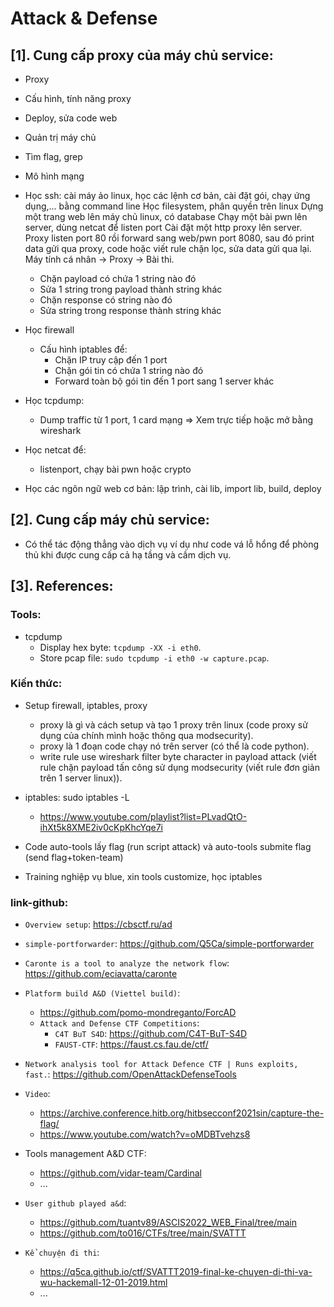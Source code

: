 # Attack & Defense

## [1]. Cung cấp proxy của máy chủ service:

- Proxy
- Cấu hình, tính năng proxy
- Deploy, sửa code web
- Quản trị máy chủ
- Tìm flag, grep
- Mô hình mạng

- Học ssh:
  cài máy ảo linux, học các lệnh cơ bản, cài đặt gói, chạy ứng dụng,... bằng command line
  Học filesystem, phân quyền trên linux
  Dựng một trang web lên máy chủ linux, có database
  Chạy một bài pwn lên server, dùng netcat để listen port
  Cài đặt một http proxy lên server. Proxy listen port 80 rồi forward sang web/pwn port 8080, sau đó print data gửi qua proxy,
  code hoặc viết rule chặn lọc, sửa data gửi qua lại.
  Máy tính cá nhân -> Proxy -> Bài thi.
  - Chặn payload có chứa 1 string nào đó
  - Sửa 1 string trong payload thành string khác
  - Chặn response có string nào đó
  - Sửa string trong response thành string khác
- Học firewall
  - Cấu hình iptables để:
    - Chặn IP truy cập đến 1 port
    - Chặn gói tin có chứa 1 string nào đó
    - Forward toàn bộ gói tin đến 1 port sang 1 server khác
- Học tcpdump:
  - Dump traffic từ 1 port, 1 card mạng => Xem trực tiếp hoặc mở bằng wireshark
- Học netcat để:
  - listenport, chạy bài pwn hoặc crypto
- Học các ngôn ngữ web cơ bản: lập trình, cài lib, import lib, build, deploy

## [2]. Cung cấp máy chủ service:

- Có thể tác động thẳng vào dịch vụ ví dụ như code vá lỗ hổng để phòng thủ khi được cung cấp cả hạ tầng và cầm dịch vụ.

## [3]. References:

### Tools:

- tcpdump
   * Display hex byte: `tcpdump -XX -i eth0`.
   * Store pcap file: `sudo tcpdump -i eth0 -w capture.pcap`.

### Kiến thức:

- Setup firewall, iptables, proxy

  - proxy là gì và cách setup và tạo 1 proxy trên linux (code proxy sử dụng của chính mình hoặc thông qua modsecurity).
  - proxy là 1 đoạn code chạy nó trên server (có thể là code python).
  - write rule use wireshark filter byte character in payload attack (viết rule chặn payload tấn công sử dụng modsecurity (viết rule đơn giản trên 1 server linux)).

- iptables: sudo iptables -L

  - https://www.youtube.com/playlist?list=PLvadQtO-ihXt5k8XME2iv0cKpKhcYqe7i

- Code auto-tools lấy flag (run script attack) và auto-tools submite flag (send flag+token-team)

- Training nghiệp vụ blue, xin tools customize, học iptables

### link-github:

- `Overview setup`: https://cbsctf.ru/ad
- `simple-portforwarder`: https://github.com/Q5Ca/simple-portforwarder
- `Caronte is a tool to analyze the network flow`: https://github.com/eciavatta/caronte
- `Platform build A&D (Viettel build)`:
    * https://github.com/pomo-mondreganto/ForcAD
    * `Attack and Defense CTF Competitions`:
        + `C4T BuT S4D`: https://github.com/C4T-BuT-S4D
        + `FAUST-CTF`: https://faust.cs.fau.de/ctf/
- `Network analysis tool for Attack Defence CTF | Runs exploits, fast.`: https://github.com/OpenAttackDefenseTools

- `Video`:
  - https://archive.conference.hitb.org/hitbsecconf2021sin/capture-the-flag/
  - https://www.youtube.com/watch?v=oMDBTvehzs8

- Tools management A&D CTF:
  - https://github.com/vidar-team/Cardinal
  - ...

- `User github played a&d`:
  - https://github.com/tuantv89/ASCIS2022_WEB_Final/tree/main
  - https://github.com/to016/CTFs/tree/main/SVATTT

- `Kể chuyện đi thi`:
  - https://q5ca.github.io/ctf/SVATTT2019-final-ke-chuyen-di-thi-va-wu-hackemall-12-01-2019.html
  - ...
